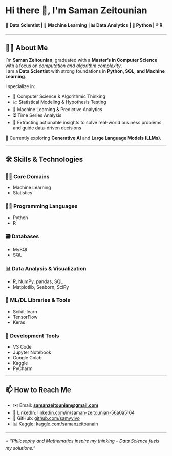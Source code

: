 # Hi there 👋, I'm **Saman Zeitounian**  

🚀 **Data Scientist | 🧠 Machine Learning | 📊 Data Analytics | 🐍 Python | ®️ R**  

---

## 👨‍🎓 About Me  
I’m **Saman Zeitounian**, graduated with a **Master’s in Computer Science** with a focus on *computation and algorithm complexity*.  
I am a **Data Scientist** with strong foundations in **Python, SQL, and Machine Learning**.  

I specialize in:  
- 📌 Computer Science & Algorithmic Thinking  
- 📈 Statistical Modeling & Hypothesis Testing  
- 🤖 Machine Learning & Predictive Analytics  
- ⏳ Time Series Analysis  
- 🔎 Extracting actionable insights to solve real-world business problems and guide data-driven decisions  

🌱 Currently exploring **Generative AI** and **Large Language Models (LLMs)**.  

---

## 🛠️ Skills & Technologies  

### 👨‍💻 Core Domains  
- Machine Learning  
- Statistics  

### 🧑‍💻 Programming Languages  
- Python  
- R  

### 🗃️ Databases  
- MySQL  
- SQL  

### 📊 Data Analysis & Visualization  
- R, NumPy, pandas, SQL  
- Matplotlib, Seaborn, SciPy  

### 🧠 ML/DL Libraries & Tools  
- Scikit-learn  
- TensorFlow  
- Keras  

### 🧰 Development Tools  
- VS Code  
- Jupyter Notebook  
- Google Colab  
- Kaggle  
- PyCharm  

---

## 📫 How to Reach Me  
- ✉️ Email: **samanzeitounian@gmail.com**  
- 🔗 LinkedIn: [linkedin.com/in/saman-zeitounian-56a0a5164](https://www.linkedin.com/in/saman-zeitounian-56a0a5164)  
- 🐙 GitHub: [github.com/samyvivo](https://github.com/samyvivo)  
- 📊 Kaggle: [kaggle.com/samanzeitounain](https://www.kaggle.com/samanzeitounain)  

---
⭐️ *“Philosophy and Mathematics inspire my thinking – Data Science fuels my solutions.”*  
